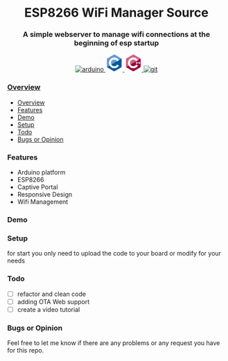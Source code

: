 <h1 align="center">ESP8266 WiFi Manager Source</h1>
<h3 align="center">A simple webserver to manage wifi connections at the beginning of esp startup</h3>
<p align="center">
<a href="https://www.arduino.cc/" target="_blank"> <img src="https://cdn.worldvectorlogo.com/logos/arduino-1.svg" alt="arduino" width="40" height="40"/> </a> <a href="https://www.cprogramming.com/" target="_blank"> <img src="https://raw.githubusercontent.com/devicons/devicon/master/icons/c/c-original.svg" alt="c" width="40" height="40"/> </a> <a href="https://www.w3schools.com/cpp/" target="_blank"> <img src="https://raw.githubusercontent.com/devicons/devicon/master/icons/cplusplus/cplusplus-original.svg" alt="cplusplus" width="40" height="40"/> </a> <a href="https://git-scm.com/" target="_blank"> <img src="https://www.vectorlogo.zone/logos/git-scm/git-scm-icon.svg" alt="git" width="40" height="40"/> 

### Overview
- [Overview](#overview)
- [Features](#features)
- [Demo](#demo)
- [Setup](#setup)
- [Todo](#todo)
- [Bugs or Opinion](#bugs-or-opinion)



### Features
- Arduino platform
- ESP8266
- Captive Portal
- Responsive Design
- Wifi Management


### Demo


### Setup
for start you only need to upload the code to your board or modify for your needs


### Todo
- [ ] refactor and clean code
- [ ] adding OTA Web support
- [ ] create a video tutorial

### Bugs or Opinion
Feel free to let me know if there are any problems or any request you have for this repo.
